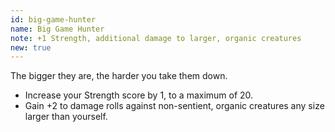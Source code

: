 ```yaml
---
id: big-game-hunter
name: Big Game Hunter
note: +1 Strength, additional damage to larger, organic creatures
new: true
---
```


The bigger they are, the harder you take them down.

- Increase your Strength score by 1, to a maximum of 20.
- Gain +2 to damage rolls against non-sentient, organic creatures any size larger than yourself.
